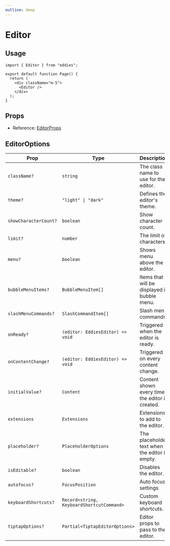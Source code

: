 ```yaml
---
outline: deep
---
```


# Editor

## Usage

```tsx
import { Editor } from "eddies";

export default function Page() {
  return (
    <div className="m-5">
      <Editor />
    </div>
  );
}
```

## Props

- Reference: [EditorProps](/docs/reference/editor-props)

## EditorOptions

| Prop                  | Type                                      | Description                                     |
| --------------------- | ----------------------------------------- | ----------------------------------------------- |
| `className?`          | `string`                                  | The class name to use for the editor.           |
| `theme?`              | `"light" \| "dark"`                       | Defines the editor's theme.                     |
| `showCharacterCount?` | `boolean`                                 | Show character count.                           |
| `limit?`              | `number`                                  | The limit of characters.                        |
| `menu?`               | `boolean`                                 | Shows menu above the editor.                    |
| `bubbleMenuItems?`    | `BubbleMenuItem[]`                        | Items that will be displayed in bubble menu.    |
| `slashMenuCommands?`  | `SlashCommandItem[]`                      | Slash menu commands.                            |
| `onReady?`            | `(editor: EddiesEditor) => void`          | Triggered when the editor is ready.             |
| `onContentChange?`    | `(editor: EddiesEditor) => void`          | Triggered on every content change.              |
| `initialValue?`       | `Content`                                 | Content shown every time the editor is created. |
| `extensions`          | `Extensions`                              | Extensions to add to the editor.                |
| `placeholder?`        | `PlaceholderOptions`                      | The placeholder text when the editor is empty.  |
| `isEditable?`         | `boolean`                                 | Disables the editor.                            |
| `autofocus?`          | `FocusPosition`                           | Auto focus settings                             |
| `keyboardShortcuts?`  | `Record<string, KeyboardShortcutCommand>` | Custom keyboard shortcuts.                      |
| `tiptapOptions?`      | `Partial<TiptapEditorOptions>`            | Editor props to pass to the editor.             |
